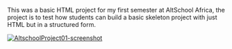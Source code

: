 This was a basic HTML project for my first semester at AltSchool Africa, the project is to test how students  can build a basic skeleton project with just HTML but in a structured form.

[
![AltschoolProject01-screenshot](https://github.com/user-attachments/assets/29255c57-e96a-4c08-a51b-1c1337b59e54)
](https://altschool-project01.vercel.app/)

